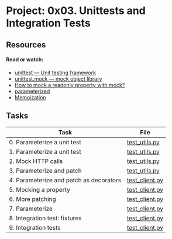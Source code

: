 # Project: 0x03. Unittests and Integration Tests

## Resources

#### Read or watch:

* [unittest — Unit testing framework](https://intranet.alxswe.com/rltoken/a_AEObGK8jeqPtTPmm-gIA)
* [unittest.mock — mock object library](https://intranet.alxswe.com/rltoken/PKetnACd7FfRiU8_kpe5EA)
* [How to mock a readonly property with mock?](https://intranet.alxswe.com/rltoken/2ueVPK1kWZuz525FvZ1v2Q)
* [parameterized](https://intranet.alxswe.com/rltoken/mI7qc3Y42aZ7GTlLXDxgEg)
* [Memoization](https://intranet.alxswe.com/rltoken/x83Hdr54q4Vax5xQ2Z3HSA)
## Tasks

| Task | File |
| ---- | ---- |
| 0. Parameterize a unit test | [test_utils.py](./test_utils.py) |
| 1. Parameterize a unit test | [test_utils.py](./test_utils.py) |
| 2. Mock HTTP calls | [test_utils.py](./test_utils.py) |
| 3. Parameterize and patch | [test_utils.py](./test_utils.py) |
| 4. Parameterize and patch as decorators | [test_client.py](./test_client.py) |
| 5. Mocking a property | [test_client.py](./test_client.py) |
| 6. More patching | [test_client.py](./test_client.py) |
| 7. Parameterize | [test_client.py](./test_client.py) |
| 8. Integration test: fixtures | [test_client.py](./test_client.py) |
| 9. Integration tests | [test_client.py](./test_client.py) |
